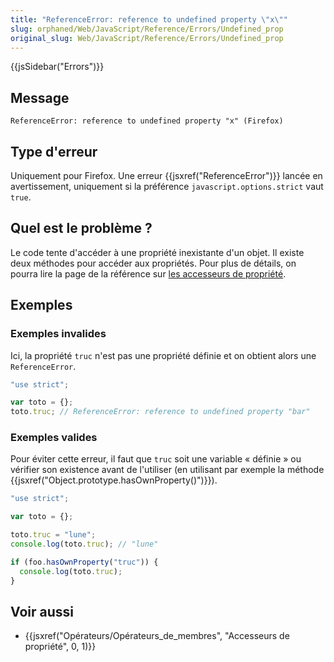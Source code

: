 ```yaml
---
title: "ReferenceError: reference to undefined property \"x\""
slug: orphaned/Web/JavaScript/Reference/Errors/Undefined_prop
original_slug: Web/JavaScript/Reference/Errors/Undefined_prop
---
```


{{jsSidebar("Errors")}}

## Message

```
ReferenceError: reference to undefined property "x" (Firefox)
```

## Type d'erreur

Uniquement pour Firefox. Une erreur {{jsxref("ReferenceError")}} lancée en avertissement, uniquement si la préférence `javascript.options.strict` vaut `true`.

## Quel est le problème ?

Le code tente d'accéder à une propriété inexistante d'un objet. Il existe deux méthodes pour accéder aux propriétés. Pour plus de détails, on pourra lire la page de la référence sur [les accesseurs de propriété](/fr/docs/Web/JavaScript/Reference/Opérateurs/Opérateurs_de_membres).

## Exemples

### Exemples invalides

Ici, la propriété `truc` n'est pas une propriété définie et on obtient alors une `ReferenceError`.

```js example-bad
"use strict";

var toto = {};
toto.truc; // ReferenceError: reference to undefined property "bar"
```

### Exemples valides

Pour éviter cette erreur, il faut que `truc` soit une variable « définie » ou vérifier son existence avant de l'utiliser (en utilisant par exemple la méthode {{jsxref("Object.prototype.hasOwnProperty()")}}).

```js example-good
"use strict";

var toto = {};

toto.truc = "lune";
console.log(toto.truc); // "lune"

if (foo.hasOwnProperty("truc")) {
  console.log(toto.truc);
}
```

## Voir aussi

- {{jsxref("Opérateurs/Opérateurs_de_membres", "Accesseurs de propriété", 0, 1)}}
